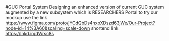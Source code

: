 #GUC Portal System
Designing an enhanced version of current GUC system augmented by a new subsystem
which is RESEARCHERS Portal
to try our mockup use the link   
https://www.figma.com/proto/jYCdQbDs4hxpXDszd63jWe/Our-Project?node-id=14%3A60&scaling=scale-down
shortend link
https://lnkd.in/dWrsc8s

